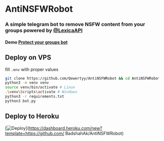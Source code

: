 # AntiNSFWRobot

### A simple telegram bot to remove NSFW content from your groups powered by [@LexicaAPI](https://telegram.dog/LexicaAPI)
#### Demo [Protect your groups bot](https://telegram.me/ProtectYourGroupsRobot)

## Deploy on VPS
fill `.env` with proper values
```bash
git clone https://github.com/Qewertyy/AntiNSFWRobot && cd AntiNSFWRobot
python3 -m venv venv
source venv/bin/activate # Linux
.\venv\Scripts\activate # Windows
python3 -r requirements.txt
python3 bot.py
```

## Deploy to Heroku
[![Deploy](https://www.herokucdn.com/deploy/button.svg)](https://dashboard.heroku.com/new?template=https://github.com/ BadshahAk/AntiNSFWRobot)
